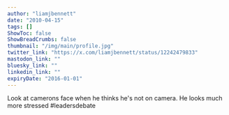 ```yaml
---
author: "liamjbennett"
date: "2010-04-15"
tags: []
ShowToc: false
ShowBreadCrumbs: false
thumbnail: "/img/main/profile.jpg"
twitter_link: "https://x.com/liamjbennett/status/12242479833"
mastodon_link: ""
bluesky_link: ""
linkedin_link: ""
expiryDate: "2016-01-01"
---
```


Look at camerons face when he thinks he's not on camera. He looks much more stressed #leadersdebate


